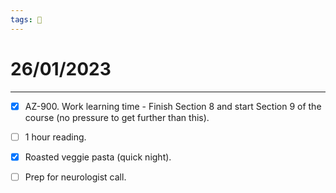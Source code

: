 ```yaml
---
tags: 📆
---
```


# 26/01/2023
---

- [x] AZ-900. Work learning time - Finish Section 8 and start Section 9 of the course (no pressure to get further than this).
- [ ] 1 hour reading.
- [x] Roasted veggie pasta (quick night).
- [ ] Prep for neurologist call.

